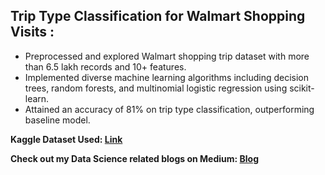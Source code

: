 ## Trip Type Classification for Walmart Shopping Visits :

* Preprocessed and explored Walmart shopping trip dataset with more than 6.5 lakh records and 10+ features.
* Implemented diverse machine learning algorithms including decision trees, random forests, and multinomial logistic regression using scikit-learn.
* Attained an accuracy of 81% on trip type classification, outperforming baseline model.

**Kaggle Dataset Used: [Link](https://www.kaggle.com/datasets/anshikanigam14/walmart-trip-type-classification)**

**Check out my Data Science related blogs on Medium: [Blog](https://medium.com/@anshika.nigam)**
